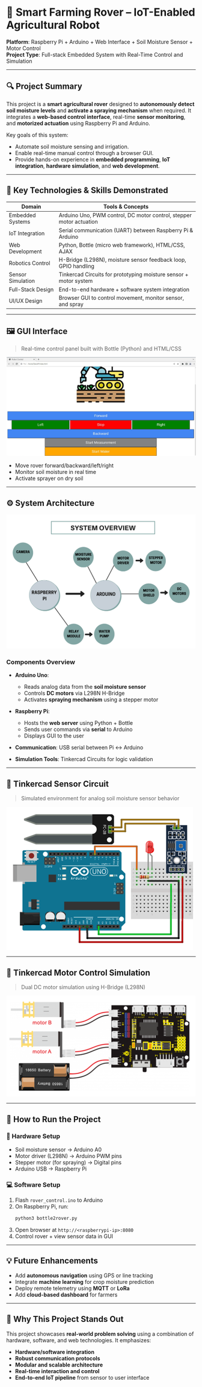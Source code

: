 # 🚜 Smart Farming Rover – IoT-Enabled Agricultural Robot

**Platform**: Raspberry Pi + Arduino + Web Interface + Soil Moisture Sensor + Motor Control  
**Project Type**: Full-stack Embedded System with Real-Time Control and Simulation

---

## 🔍 Project Summary

This project is a **smart agricultural rover** designed to **autonomously detect soil moisture levels** and **activate a spraying mechanism** when required. It integrates a **web-based control interface**, real-time **sensor monitoring**, and **motorized actuation** using Raspberry Pi and Arduino.

Key goals of this system:
- Automate soil moisture sensing and irrigation.
- Enable real-time manual control through a browser GUI.
- Provide hands-on experience in **embedded programming**, **IoT integration**, **hardware simulation**, and **web development**.

---

## 🧠 Key Technologies & Skills Demonstrated

| Domain             | Tools & Concepts                                                   |
|--------------------|--------------------------------------------------------------------|
| Embedded Systems   | Arduino Uno, PWM control, DC motor control, stepper motor actuation|
| IoT Integration    | Serial communication (UART) between Raspberry Pi & Arduino         |
| Web Development    | Python, Bottle (micro web framework), HTML/CSS, AJAX               |
| Robotics Control   | H-Bridge (L298N), moisture sensor feedback loop, GPIO handling     |
| Sensor Simulation  | Tinkercad Circuits for prototyping moisture sensor + motor system  |
| Full-Stack Design  | End-to-end hardware + software system integration                  |
| UI/UX Design       | Browser GUI to control movement, monitor sensor, and spray         |

---

## 🖼️ GUI Interface

> Real-time control panel built with Bottle (Python) and HTML/CSS

![GUI Interface](gui_page.png)

- Move rover forward/backward/left/right
- Monitor soil moisture in real time
- Activate sprayer on dry soil

---

## ⚙️ System Architecture

![System Overview](sysover.png)

### Components Overview

- **Arduino Uno**:
  - Reads analog data from the **soil moisture sensor**
  - Controls **DC motors** via L298N H-Bridge
  - Activates **spraying mechanism** using a stepper motor

- **Raspberry Pi**:
  - Hosts the **web server** using Python + Bottle
  - Sends user commands via **serial** to Arduino
  - Displays GUI to the user

- **Communication**: USB serial between Pi ↔ Arduino  
- **Simulation Tools**: Tinkercad Circuits for logic validation

---

## 🔌 Tinkercad Sensor Circuit

> Simulated environment for analog soil moisture sensor behavior

![Moisture Sensor Simulation](sensor.png)

---

## 🔁 Tinkercad Motor Control Simulation

> Dual DC motor simulation using H-Bridge (L298N)

![Motor Driver Simulation](shield.PNG)

---


## 🚀 How to Run the Project

### 🔧 Hardware Setup

- Soil moisture sensor → Arduino A0  
- Motor driver (L298N) → Arduino PWM pins  
- Stepper motor (for spraying) → Digital pins  
- Arduino USB → Raspberry Pi

### 💻 Software Setup

1. Flash `rover_control.ino` to Arduino
2. On Raspberry Pi, run:
   ```bash
   python3 bottle2rover.py

3. Open browser at `http://<raspberrypi-ip>:8080`
4. Control rover + view sensor data in GUI

---

## 💡 Future Enhancements

* Add **autonomous navigation** using GPS or line tracking
* Integrate **machine learning** for crop moisture prediction
* Deploy remote telemetry using **MQTT** or **LoRa**
* Add **cloud-based dashboard** for farmers

---

## 🎯 Why This Project Stands Out

This project showcases **real-world problem solving** using a combination of hardware, software, and web technologies. It emphasizes:

* **Hardware/software integration**
* **Robust communication protocols**
* **Modular and scalable architecture**
* **Real-time interaction and control**
* **End-to-end IoT pipeline** from sensor to user interface



